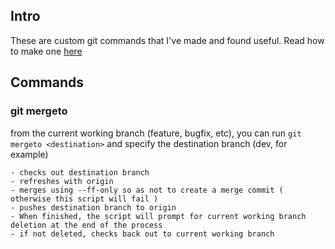 ## Intro

These are custom git commands that I've made and found useful. Read how to make one [here](https://dev.to/shobhit/git-refresh-4hn)

## Commands

### git mergeto

from the current working branch (feature, bugfix, etc), you can run `git mergeto <destination>` and specify the destination branch (dev, for example)

    - checks out destination branch
    - refreshes with origin
    - merges using --ff-only so as not to create a merge commit ( otherwise this script will fail )
    - pushes destination branch to origin
    - When finished, the script will prompt for current working branch deletion at the end of the process
    - if not deleted, checks back out to current working branch



